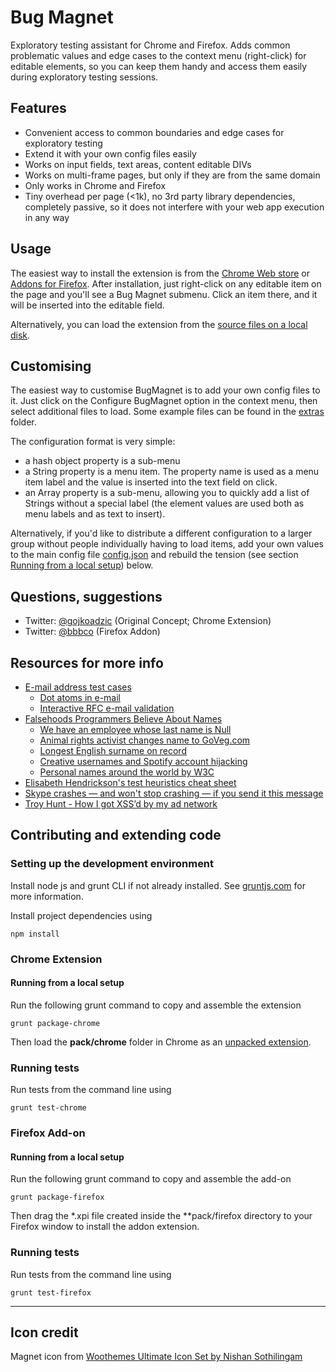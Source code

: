 # Bug Magnet

Exploratory testing assistant for Chrome and Firefox. Adds common problematic values and
edge cases to the context menu (right-click) for editable elements, so you can
keep them handy and access them easily during exploratory testing sessions.

## Features

* Convenient access to common boundaries and edge cases for exploratory testing
* Extend it with your own config files easily
* Works on input fields, text areas, content editable DIVs
* Works on multi-frame pages, but only if they are from the same domain
* Only works in Chrome and Firefox
* Tiny overhead per page (<1k), no 3rd party library dependencies, completely passive, so it does not interfere with your web app execution in any way

## Usage

The easiest way to install the extension is from the 
[Chrome Web store](https://chrome.google.com/webstore/detail/efhedldbjahpgjcneebmbolkalbhckfi)
or [Addons for Firefox](https://addons.mozilla.org/en-US/firefox/addon/bugmagnet). After
installation, just right-click on any editable item on the page and you'll see a
Bug Magnet submenu. Click an item there, and it will be inserted into the
editable field. 

Alternatively, you can load the extension from the  [source files on a local disk](#running-from-a-local-setup).

## Customising

The easiest way to customise BugMagnet is to add your own config files to it.
Just click on the Configure BugMagnet option in the context menu, then select
additional files to load. Some example files can be found in the
[extras](extras/) folder.

The configuration format is very simple:

* a hash object property is a sub-menu
* a String property is a menu item. The property name is used as a menu item label 
  and the value is inserted into the text field on click.
* an Array property is a sub-menu, allowing you to quickly add a list of Strings
  without a special label (the element values are used both as menu labels and
  as text to insert).

Alternatively, if you'd like to distribute a different configuration to a larger
group without people individually having to load items, add your own values to the main config file
[config.json](template/common/config.json) and rebuild the tension (see
section [Running from a local setup](#running-from-a-local-setup)) below.

## Questions, suggestions

* Twitter: [@gojkoadzic](http://twitter.com/gojkoadzic) (Original Concept; Chrome Extension)
* Twitter: [@bbbco](http://twitter.com/bbbco) (Firefox Addon)

## Resources for more info

* [E-mail address test cases](http://blogs.msdn.com/b/testing123/archive/2009/02/05/email-address-test-cases.aspx)
  * [Dot atoms in e-mail](http://serverfault.com/questions/395766/are-two-periods-allowed-in-the-local-part-of-an-email-address)
  * [Interactive RFC e-mail validation](http://isemail.info/)
* [Falsehoods Programmers Believe About Names](http://www.kalzumeus.com/2010/06/17/falsehoods-programmers-believe-about-names/)
  * [We have an employee whose last name is Null](http://stackoverflow.com/questions/4456438/how-can-i-pass-the-string-null-through-wsdl-soap-from-actionscript-3-to-a-co)
  * [Animal rights activist changes name to GoVeg.com](http://usatoday30.usatoday.com/tech/webguide/internetlife/2003-08-01-goveg_x.htm)
  * [Longest English surname on record](http://en.wikipedia.org/wiki/Leone_Sextus_Tollemache)
  * [Creative usernames and Spotify account hijacking](https://labs.spotify.com/2013/06/18/creative-usernames/)
  * [Personal names around the world by W3C](http://www.w3.org/International/questions/qa-personal-names)
* [Elisabeth Hendrickson's test heuristics cheat sheet](http://testobsessed.com/wp-content/uploads/2011/04/testheuristicscheatsheetv1.pdf)
* [Skype crashes — and won't stop crashing — if you send it this message](http://www.theverge.com/2015/6/3/8717951/skype-crash-http-error)
* [Troy Hunt - How I got XSS’d by my ad network](http://www.troyhunt.com/2015/07/how-i-got-xssd-by-my-ad-network.html)


## Contributing and extending code


### Setting up the development environment

Install node js and grunt CLI if not already installed. See
[gruntjs.com](http://gruntjs.com/getting-started) for more information.

Install project dependencies using

    npm install 

### Chrome Extension

#### Running from a local setup

Run the following grunt command to copy and assemble the extension

    grunt package-chrome

Then load the **pack/chrome** folder in Chrome as an [unpacked extension](https://developer.chrome.com/extensions/getstarted#unpacked).

### Running tests

Run tests from the command line using

    grunt test-chrome

### Firefox Add-on

#### Running from a local setup

Run the following grunt command to copy and assemble the add-on

    grunt package-firefox

Then drag the \*.xpi file created inside the **pack/firefox directory to your Firefox window to install the addon extension.

### Running tests

Run tests from the command line using

    grunt test-firefox

----

## Icon credit

Magnet icon from [Woothemes Ultimate Icon Set by Nishan Sothilingam](http://iconfindr.com/1vSsaKB)
